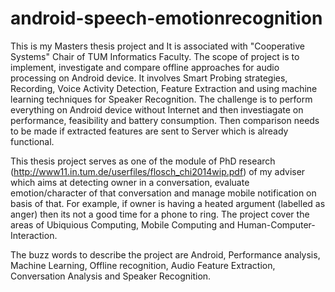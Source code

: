 android-speech-emotionrecognition
=================================

This is my Masters thesis project and It is associated with "Cooperative Systems" Chair of TUM Informatics Faculty. The scope of project is to implement, investigate and compare offline approaches for audio processing on Android device. It involves Smart Probing strategies, Recording, Voice Activity Detection, Feature Extraction and using machine learning techniques for Speaker Recognition. The challenge is to perform everything on Android device without Internet and then investiagate on performance, feasibility and battery consumption. Then comparison needs to be made if extracted features are sent to Server which is already functional.

This thesis project serves as one of the module of PhD research (http://www11.in.tum.de/userfiles/flosch_chi2014wip.pdf) of my adviser which aims at detecting owner in a conversation, evaluate emotion/character of that conversation and manage mobile notification on basis of that. For example, if owner is having a heated argument (labelled as anger) then its not a good time for a phone to ring. The project cover the areas of Ubiquious Computing, Mobile Computing and Human-Computer-Interaction. 

The buzz words to describe the project are Android, Performance analysis, Machine Learning, Offline recognition, Audio Feature Extraction, Conversation Analysis and Speaker Recognition. 
